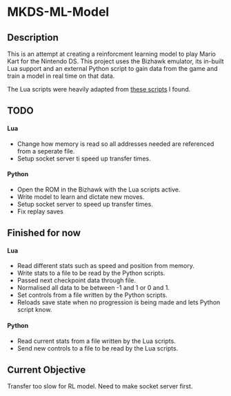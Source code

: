 # MKDS-ML-Model

## Description
This is an attempt at creating a reinforcment learning model to play Mario Kart for the Nintendo DS. This project uses the Bizhawk emulator, its in-built Lua support and an external Python script to gain data from the game and train a model in real time on that data.

The Lua scripts were heavily adapted from <a href="https://github.com/SuuperW/BizHawk-Lua-Scripts/tree/main">these scripts</a> I found.

## TODO
#### Lua
- Change how memory is read so all addresses needed are referenced from a seperate file.
- Setup socket server ti speed up transfer times.

#### Python
- Open the ROM in the Bizhawk with the Lua scripts active.
- Write model to learn and dictate new moves.
- Setup socket server to speed up transfer times.
- Fix replay saves

## Finished for now
#### Lua
- Read different stats such as speed and position from memory.
- Write stats to a file to be read by the Python scripts.
- Passed next checkpoint data through file.
- Normalised all data to be between -1 and 1 or 0 and 1.
- Set controls from a file written by the Python scripts.
- Reloads save state when no progression is being made and lets Python script know.

#### Python
- Read current stats from a file written by the Lua scripts.
- Send new controls to a file to be read by the Lua scripts.

## Current Objective
Transfer too slow for RL model. Need to make socket server first.